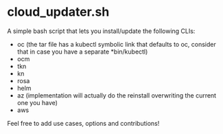 # cloud_updater.sh
A simple bash script that lets you install/update the following CLIs:
- oc (the tar file has a kubectl symbolic link that defaults to oc, consider that in case you have a separate *bin/kubectl)
- ocm 
- tkn
- kn
- rosa
- helm
- az (implementation will actually do the reinstall overwriting the current one you have)
- aws

Feel free to add use cases, options and contributions!
